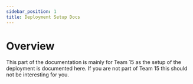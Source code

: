 ```yaml
---
sidebar_position: 1
title: Deployment Setup Docs
---
```


# Overview

This part of the documentation is mainly for Team 15 as the setup of the deployment is documented here. If you are not part of Team 15 this should not be interesting for you.
